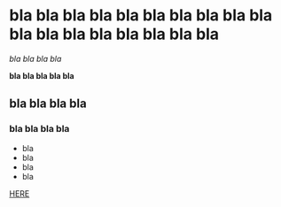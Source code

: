 # bla bla bla bla bla bla bla bla bla bla bla bla bla bla bla bla bla bla 

*bla bla bla bla*

**bla bla bla bla bla**

## bla bla bla bla 

### bla bla bla bla 

* bla 
*  bla 
* bla 
* bla 

[HERE](./Carpeta1/capicua.png)
